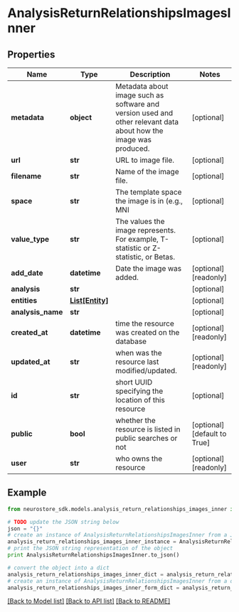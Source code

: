 # AnalysisReturnRelationshipsImagesInner


## Properties
Name | Type | Description | Notes
------------ | ------------- | ------------- | -------------
**metadata** | **object** | Metadata about image such as software and version used and other relevant data about how the image was produced. | [optional] 
**url** | **str** | URL to image file. | [optional] 
**filename** | **str** | Name of the image file. | [optional] 
**space** | **str** | The template space the image is in (e.g., MNI  | [optional] 
**value_type** | **str** | The values the image represents. For example, T-statistic or Z-statistic, or Betas. | [optional] 
**add_date** | **datetime** | Date the image was added. | [optional] [readonly] 
**analysis** | **str** |  | [optional] 
**entities** | [**List[Entity]**](Entity.md) |  | [optional] 
**analysis_name** | **str** |  | [optional] 
**created_at** | **datetime** | time the resource was created on the database | [optional] [readonly] 
**updated_at** | **str** | when was the resource last modified/updated. | [optional] [readonly] 
**id** | **str** | short UUID specifying the location of this resource | [optional] 
**public** | **bool** | whether the resource is listed in public searches or not | [optional] [default to True]
**user** | **str** | who owns the resource | [optional] [readonly] 

## Example

```python
from neurostore_sdk.models.analysis_return_relationships_images_inner import AnalysisReturnRelationshipsImagesInner

# TODO update the JSON string below
json = "{}"
# create an instance of AnalysisReturnRelationshipsImagesInner from a JSON string
analysis_return_relationships_images_inner_instance = AnalysisReturnRelationshipsImagesInner.from_json(json)
# print the JSON string representation of the object
print AnalysisReturnRelationshipsImagesInner.to_json()

# convert the object into a dict
analysis_return_relationships_images_inner_dict = analysis_return_relationships_images_inner_instance.to_dict()
# create an instance of AnalysisReturnRelationshipsImagesInner from a dict
analysis_return_relationships_images_inner_form_dict = analysis_return_relationships_images_inner.from_dict(analysis_return_relationships_images_inner_dict)
```
[[Back to Model list]](../README.md#documentation-for-models) [[Back to API list]](../README.md#documentation-for-api-endpoints) [[Back to README]](../README.md)


